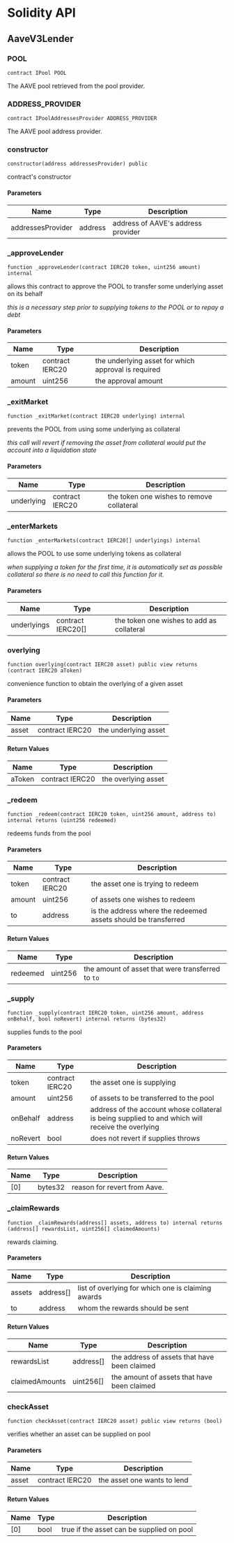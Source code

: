 # Solidity API

## AaveV3Lender

### POOL

```solidity
contract IPool POOL
```

The AAVE pool retrieved from the pool provider.

### ADDRESS_PROVIDER

```solidity
contract IPoolAddressesProvider ADDRESS_PROVIDER
```

The AAVE pool address provider.

### constructor

```solidity
constructor(address addressesProvider) public
```

contract's constructor

#### Parameters

| Name | Type | Description |
| ---- | ---- | ----------- |
| addressesProvider | address | address of AAVE's address provider |

### _approveLender

```solidity
function _approveLender(contract IERC20 token, uint256 amount) internal
```

allows this contract to approve the POOL to transfer some underlying asset on its behalf

_this is a necessary step prior to supplying tokens to the POOL or to repay a debt_

#### Parameters

| Name | Type | Description |
| ---- | ---- | ----------- |
| token | contract IERC20 | the underlying asset for which approval is required |
| amount | uint256 | the approval amount |

### _exitMarket

```solidity
function _exitMarket(contract IERC20 underlying) internal
```

prevents the POOL from using some underlying as collateral

_this call will revert if removing the asset from collateral would put the account into a liquidation state_

#### Parameters

| Name | Type | Description |
| ---- | ---- | ----------- |
| underlying | contract IERC20 | the token one wishes to remove collateral |

### _enterMarkets

```solidity
function _enterMarkets(contract IERC20[] underlyings) internal
```

allows the POOL to use some underlying tokens as collateral

_when supplying a token for the first time, it is automatically set as possible collateral so there is no need to call this function for it._

#### Parameters

| Name | Type | Description |
| ---- | ---- | ----------- |
| underlyings | contract IERC20[] | the token one wishes to add as collateral |

### overlying

```solidity
function overlying(contract IERC20 asset) public view returns (contract IERC20 aToken)
```

convenience function to obtain the overlying of a given asset

#### Parameters

| Name | Type | Description |
| ---- | ---- | ----------- |
| asset | contract IERC20 | the underlying asset |

#### Return Values

| Name | Type | Description |
| ---- | ---- | ----------- |
| aToken | contract IERC20 | the overlying asset |

### _redeem

```solidity
function _redeem(contract IERC20 token, uint256 amount, address to) internal returns (uint256 redeemed)
```

redeems funds from the pool

#### Parameters

| Name | Type | Description |
| ---- | ---- | ----------- |
| token | contract IERC20 | the asset one is trying to redeem |
| amount | uint256 | of assets one wishes to redeem |
| to | address | is the address where the redeemed assets should be transferred |

#### Return Values

| Name | Type | Description |
| ---- | ---- | ----------- |
| redeemed | uint256 | the amount of asset that were transferred to `to` |

### _supply

```solidity
function _supply(contract IERC20 token, uint256 amount, address onBehalf, bool noRevert) internal returns (bytes32)
```

supplies funds to the pool

#### Parameters

| Name | Type | Description |
| ---- | ---- | ----------- |
| token | contract IERC20 | the asset one is supplying |
| amount | uint256 | of assets to be transferred to the pool |
| onBehalf | address | address of the account whose collateral is being supplied to and which will receive the overlying |
| noRevert | bool | does not revert if supplies throws |

#### Return Values

| Name | Type | Description |
| ---- | ---- | ----------- |
| [0] | bytes32 | reason for revert from Aave. |

### _claimRewards

```solidity
function _claimRewards(address[] assets, address to) internal returns (address[] rewardsList, uint256[] claimedAmounts)
```

rewards claiming.

#### Parameters

| Name | Type | Description |
| ---- | ---- | ----------- |
| assets | address[] | list of overlying for which one is claiming awards |
| to | address | whom the rewards should be sent |

#### Return Values

| Name | Type | Description |
| ---- | ---- | ----------- |
| rewardsList | address[] | the address of assets that have been claimed |
| claimedAmounts | uint256[] | the amount of assets that have been claimed |

### checkAsset

```solidity
function checkAsset(contract IERC20 asset) public view returns (bool)
```

verifies whether an asset can be supplied on pool

#### Parameters

| Name | Type | Description |
| ---- | ---- | ----------- |
| asset | contract IERC20 | the asset one wants to lend |

#### Return Values

| Name | Type | Description |
| ---- | ---- | ----------- |
| [0] | bool | true if the asset can be supplied on pool |


